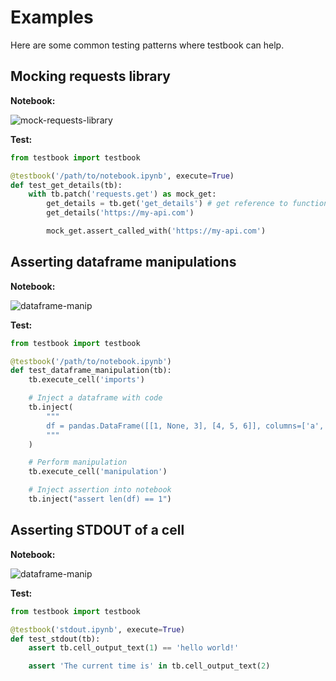 # Examples

Here are some common testing patterns where testbook can help.

## Mocking requests library

**Notebook:**

![mock-requests-library](https://imgur.com/GM1YExq.png)

**Test:**

```python
from testbook import testbook

@testbook('/path/to/notebook.ipynb', execute=True)
def test_get_details(tb):
    with tb.patch('requests.get') as mock_get:
        get_details = tb.get('get_details') # get reference to function
        get_details('https://my-api.com')

        mock_get.assert_called_with('https://my-api.com')
```

## Asserting dataframe manipulations

**Notebook:**

![dataframe-manip](https://imgur.com/g1DrVn2.png)

**Test:**

```python
from testbook import testbook

@testbook('/path/to/notebook.ipynb')
def test_dataframe_manipulation(tb):
    tb.execute_cell('imports')

    # Inject a dataframe with code
    tb.inject(
        """
        df = pandas.DataFrame([[1, None, 3], [4, 5, 6]], columns=['a', 'b', 'c'], dtype='float')
        """
    )

    # Perform manipulation
    tb.execute_cell('manipulation')

    # Inject assertion into notebook
    tb.inject("assert len(df) == 1")
```

## Asserting STDOUT of a cell

**Notebook:**

![dataframe-manip](https://imgur.com/cgtvkph.png)

**Test:**

```python
from testbook import testbook

@testbook('stdout.ipynb', execute=True)
def test_stdout(tb):
    assert tb.cell_output_text(1) == 'hello world!'

    assert 'The current time is' in tb.cell_output_text(2)
```
